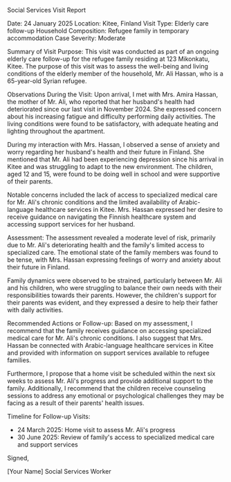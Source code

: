 Social Services Visit Report

Date: 24 January 2025
Location: Kitee, Finland
Visit Type: Elderly care follow-up
Household Composition: Refugee family in temporary accommodation
Case Severity: Moderate

Summary of Visit Purpose:
This visit was conducted as part of an ongoing elderly care follow-up for the refugee family residing at 123 Mikonkatu, Kitee. The purpose of this visit was to assess the well-being and living conditions of the elderly member of the household, Mr. Ali Hassan, who is a 65-year-old Syrian refugee.

Observations During the Visit:
Upon arrival, I met with Mrs. Amira Hassan, the mother of Mr. Ali, who reported that her husband's health had deteriorated since our last visit in November 2024. She expressed concern about his increasing fatigue and difficulty performing daily activities. The living conditions were found to be satisfactory, with adequate heating and lighting throughout the apartment.

During my interaction with Mrs. Hassan, I observed a sense of anxiety and worry regarding her husband's health and their future in Finland. She mentioned that Mr. Ali had been experiencing depression since his arrival in Kitee and was struggling to adapt to the new environment. The children, aged 12 and 15, were found to be doing well in school and were supportive of their parents.

Notable concerns included the lack of access to specialized medical care for Mr. Ali's chronic conditions and the limited availability of Arabic-language healthcare services in Kitee. Mrs. Hassan expressed her desire to receive guidance on navigating the Finnish healthcare system and accessing support services for her husband.

Assessment:
The assessment revealed a moderate level of risk, primarily due to Mr. Ali's deteriorating health and the family's limited access to specialized care. The emotional state of the family members was found to be tense, with Mrs. Hassan expressing feelings of worry and anxiety about their future in Finland.

Family dynamics were observed to be strained, particularly between Mr. Ali and his children, who were struggling to balance their own needs with their responsibilities towards their parents. However, the children's support for their parents was evident, and they expressed a desire to help their father with daily activities.

Recommended Actions or Follow-up:
Based on my assessment, I recommend that the family receives guidance on accessing specialized medical care for Mr. Ali's chronic conditions. I also suggest that Mrs. Hassan be connected with Arabic-language healthcare services in Kitee and provided with information on support services available to refugee families.

Furthermore, I propose that a home visit be scheduled within the next six weeks to assess Mr. Ali's progress and provide additional support to the family. Additionally, I recommend that the children receive counseling sessions to address any emotional or psychological challenges they may be facing as a result of their parents' health issues.

Timeline for Follow-up Visits:
* 24 March 2025: Home visit to assess Mr. Ali's progress
* 30 June 2025: Review of family's access to specialized medical care and support services

Signed,

[Your Name]
Social Services Worker